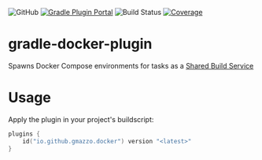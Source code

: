 ![GitHub](https://img.shields.io/github/license/gmazzo/gradle-docker-plugin)
[![Gradle Plugin Portal](https://img.shields.io/gradle-plugin-portal/v/io.github.gmazzo.codeowners)](https://plugins.gradle.org/plugin/io.github.gmazzo.codeowners)
![Build Status](https://github.com/gmazzo/gradle-docker-plugin/actions/workflows/build.yaml/badge.svg)
[![Coverage](https://codecov.io/gh/gmazzo/gradle-docker-plugin/branch/main/graph/badge.svg?token=ExYkP1Q9oE)](https://codecov.io/gh/gmazzo/gradle-docker-plugin)

# gradle-docker-plugin
Spawns Docker Compose environments for tasks as a [Shared Build Service](https://docs.gradle.org/current/userguide/build_services.html)

# Usage
Apply the plugin in your project's buildscript:
```kotlin
plugins {
    id("io.github.gmazzo.docker") version "<latest>"
}
```

